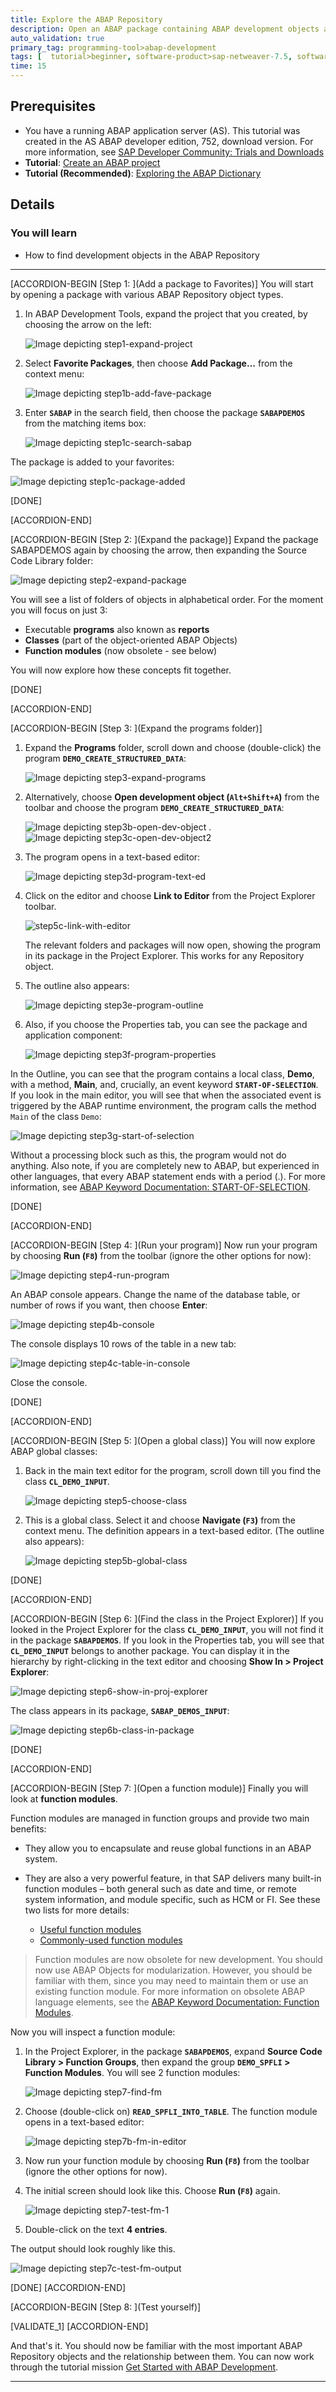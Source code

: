 ```yaml
---
title: Explore the ABAP Repository
description: Open an ABAP package containing ABAP development objects and find out more about them.
auto_validation: true
primary_tag: programming-tool>abap-development
tags: [  tutorial>beginner, software-product>sap-netweaver-7.5, software-product>sap-btp--abap-environment, software-product>sap-business-technology-platform,   ]
time: 15
---
```


## Prerequisites  
 - You have a running ABAP application server (AS). This tutorial was created in the AS ABAP developer edition, 752, download version. For more information, see [SAP Developer Community: Trials and Downloads](https://www.sap.com/developer/trials-downloads.html)
 - **Tutorial**: [Create an ABAP project](abap-create-project)
 - **Tutorial (Recommended)**: [Exploring the ABAP Dictionary](abap-dev-learn-ddic)


## Details
### You will learn  
  - How to find development objects in the ABAP Repository

---

[ACCORDION-BEGIN [Step 1: ](Add a package to Favorites)]
You will start by opening a package with various ABAP Repository object types.

1. In ABAP Development Tools, expand the project that you created, by choosing the arrow on the left:

    ![Image depicting step1-expand-project](step1-expand-project.png)

2. Select **Favorite Packages**, then choose **Add Package…** from the context menu:

    ![Image depicting step1b-add-fave-package](step1b-add-fave-package.png)

3. Enter **`SABAP`** in the search field, then choose the package **`SABAPDEMOS`** from the matching items box:

    ![Image depicting step1c-search-sabap](step1c-search-sabap.png)

The package is added to your favorites:

![Image depicting step1c-package-added](step1c-package-added.png)

[DONE]

[ACCORDION-END]

[ACCORDION-BEGIN [Step 2: ](Expand the package)]
Expand the package SABAPDEMOS again by choosing the arrow, then expanding the Source Code Library folder:

![Image depicting step2-expand-package](step2-expand-package.png)

You will see a list of folders of objects in alphabetical order. For the moment you will focus on just 3:

- Executable **programs** also known as **reports**
- **Classes** (part of the object-oriented ABAP Objects)
- **Function modules** (now obsolete - see below)

You will now explore how these concepts fit together.

[DONE]

[ACCORDION-END]


[ACCORDION-BEGIN [Step 3: ](Expand the programs folder)]
1. Expand the **Programs** folder, scroll down and choose (double-click) the program **`DEMO_CREATE_STRUCTURED_DATA`**:

    ![Image depicting step3-expand-programs](step3-expand-programs.png)

2. Alternatively, choose **Open development object (`Alt+Shift+A`)** from the toolbar and choose the program **`DEMO_CREATE_STRUCTURED_DATA`**:

    ![Image depicting step3b-open-dev-object](step3b-open-dev-object.png)
    .
    ![Image depicting step3c-open-dev-object2](step3c-open-dev-object2.png)

3. The program opens in a text-based editor:

    ![Image depicting step3d-program-text-ed](step3d-program-text-ed.png)

4. Click on the editor and choose **Link to Editor** from the Project Explorer toolbar.

    ![step5c-link-with-editor](step5c-link-with-editor.png)

    The relevant folders and packages will now open, showing the program in its package in the Project Explorer. This works for any Repository object.

5. The outline also appears:

    ![Image depicting step3e-program-outline](step3e-program-outline.png)

6. Also, if you choose the Properties tab, you can see the package and application component:

    ![Image depicting step3f-program-properties](step3f-program-properties.png)

In the Outline, you can see that the program contains a local class, **Demo**, with a method, **Main**, and, crucially, an event keyword **`START-OF-SELECTION`**. If you look in the main editor, you will see that when the associated event is triggered by the ABAP runtime environment, the program calls the method `Main` of the class `Demo`:

![Image depicting step3g-start-of-selection](step3g-start-of-selection.png)

Without a processing block such as this, the program would not do anything. Also note, if you are completely new to ABAP, but experienced in other languages, that every ABAP statement ends with a period (.).
For more information, see [ABAP Keyword Documentation: START-OF-SELECTION](https://help.sap.com/doc/abapdocu_750_index_htm/7.50/en-US/abapstart-of-selection.htm).

[DONE]

[ACCORDION-END]

[ACCORDION-BEGIN [Step 4: ](Run your program)]
Now run your program by choosing **Run (`F8`)** from the toolbar (ignore the other options for now):

![Image depicting step4-run-program](step4-run-program.png)

An ABAP console appears. Change the name of the database table, or number of rows if you want, then choose **Enter**:

![Image depicting step4b-console](step4b-console.png)

The console displays 10 rows of the table in a new tab:

![Image depicting step4c-table-in-console](step4c-table-in-console.png)

Close the console.

[DONE]

[ACCORDION-END]

[ACCORDION-BEGIN [Step 5: ](Open a global class)]
You will now explore ABAP global classes:

1. Back in the main text editor for the program, scroll down till you find the class **`CL_DEMO_INPUT`**.

    ![Image depicting step5-choose-class](step5-choose-class.png)

2. This is a global class. Select it and choose **Navigate (`F3`)** from the context menu. The definition appears in a text-based editor. (The outline also appears):

    ![Image depicting step5b-global-class](step5b-global-class.png)

[DONE]

[ACCORDION-END]

[ACCORDION-BEGIN [Step 6: ](Find the class in the Project Explorer)]
If you looked in the Project Explorer for the class **`CL_DEMO_INPUT`**, you will not find it in the package **`SABAPDEMOS`**. If you look in the Properties tab, you will see that **`CL_DEMO_INPUT`** belongs to another package. You can display it in the hierarchy by right-clicking in the text editor and choosing **Show In > Project Explorer**:

![Image depicting step6-show-in-proj-explorer](step6-show-in-proj-explorer.png)

The class appears in its package, **`SABAP_DEMOS_INPUT`**:

![Image depicting step6b-class-in-package](step6b-class-in-package.png)

[DONE]

[ACCORDION-END]

[ACCORDION-BEGIN [Step 7: ](Open a function module)]
Finally you will look at **function modules**.

Function modules are managed in function groups and provide two main benefits:

  - They allow you to encapsulate and reuse global functions in an ABAP system.

  - They are also a very powerful feature, in that SAP delivers many built-in function modules – both general such as date and time, or remote system information, and module specific, such as HCM or FI. See these two lists for more details:     
    - [Useful function modules](https://wiki.scn.sap.com/wiki/display/ABAP/Useful+ABAP+Function+Modules)
    - [Commonly-used function modules](https://wiki.scn.sap.com/wiki/display/ABAP/List+of+Commonly+Used+Function+Modules)

>Function modules are now obsolete for new development. You should now use ABAP Objects for modularization. However, you should be familiar with them, since you may need to maintain them or use an existing function module. For more information on obsolete ABAP language elements, see the [ABAP Keyword Documentation: Function Modules](https://help.sap.com/doc/abapdocu_752_index_htm/7.52/en-US/abapfunction.htm).

Now you will inspect a function module:

1. In the Project Explorer, in the package **`SABAPDEMOS`**, expand **Source Code Library > Function Groups**, then expand the group **`DEMO_SPFLI` > Function Modules**. You will see 2 function modules:

    ![Image depicting step7-find-fm](step7-find-fm.png)

2. Choose (double-click on) **`READ_SPFLI_INTO_TABLE`**. The function module opens in a text-based editor:

    ![Image depicting step7b-fm-in-editor](step7b-fm-in-editor.png)

3. Now run your function module by choosing **Run (`F8`)** from the toolbar (ignore the other options for now).

4. The initial screen should look like this. Choose **Run (`F8`)** again.

    ![Image depicting step7-test-fm-1](step7-test-fm-1.png)

5. Double-click on the text **4 entries**.

The output should look roughly like this.

![Image depicting step7c-test-fm-output](step7c-test-fm-output.png)


[DONE]
[ACCORDION-END]

[ACCORDION-BEGIN [Step 8: ](Test yourself)]

[VALIDATE_1]
[ACCORDION-END]

And that's it. You should now be familiar with the most important ABAP Repository objects and the relationship between them.
You can now work through the tutorial mission [Get Started with ABAP Development](mission.abap-dev-get-started).

---
